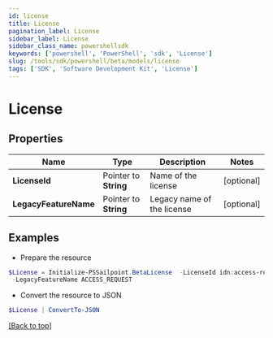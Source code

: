 ```yaml
---
id: license
title: License
pagination_label: License
sidebar_label: License
sidebar_class_name: powershellsdk
keywords: ['powershell', 'PowerShell', 'sdk', 'License'] 
slug: /tools/sdk/powershell/beta/models/license
tags: ['SDK', 'Software Development Kit', 'License']
---
```



# License

## Properties

Name | Type | Description | Notes
------------ | ------------- | ------------- | -------------
**LicenseId** |  Pointer to **String** | Name of the license | [optional] 
**LegacyFeatureName** |  Pointer to **String** | Legacy name of the license | [optional] 

## Examples

- Prepare the resource
```powershell
$License = Initialize-PSSailpoint.BetaLicense  -LicenseId idn:access-request `
 -LegacyFeatureName ACCESS_REQUEST
```

- Convert the resource to JSON
```powershell
$License | ConvertTo-JSON
```


[[Back to top]](#) 


